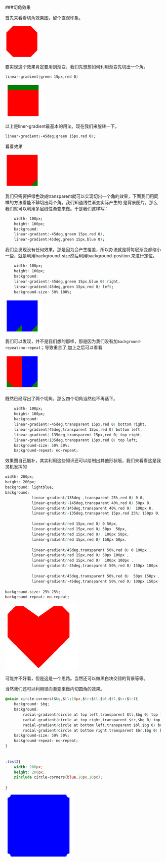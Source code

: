 ###切角效果

首先来看看切角效果图，留个直观印象。

![切角效果图](./img/切脚效果图.jpg)

要实现这个效果肯定要用到渐变，我们先想想如何利用渐变先切出一个角。
```css
linear-gradient(green 15px,red 0)
```
![普通liner-gradient用法](./img/普通liner-gradient用法.jpg)

以上是liner-gradient最基本的用法，现在我们来旋转一下。
```css
linear-gradient(-45deg;green 15px,red 0);

```
看看效果

![切出一个角](./img/切出一个角.jpg)

我们只需要把绿色改成transparent就可以实现切出一个角的效果，下面我们用同样的方法看能不鞥切出两个角。我们知道线性渐变实际产生的
是背景图片，那么我们就可以利用多层线性渐变来做。于是我们这样写：
```css
	width: 100px;
	height: 100px;
	background: 
	linear-gradient(-45deg,green 15px,red 0),
	linear-gradient(45deg,green 15px,blue 0);
```
我们会发现没有任何效果，那是因为会产生覆盖，所以办法就是将每层渐变都缩小一些，就是利用background-size然后利用background-position
来进行定位。
```css
	width: 100px;
	height: 100px;
	background: 
	linear-gradient(-45deg,green 15px,blue 0) right,
	linear-gradient(45deg,green 15px,red 0) left;
	background-size: 50% 100%;
```
![两个切角](./img/两个切角.jpg)

我们可以发现，并不是我们想的那样，那是因为我们没有加`background-repeat:no-repeat`；导致重合了,加上之后可以看看

![两个切角02](./img/两个切角02.jpg)

既然已经写出了两个切角，那么四个切角当然也不再话下。

```css
	width: 100px;
	height: 100px;
	background: 
	linear-gradient(-45deg,transparent 15px,red 0) bottom right,
	linear-gradient(45deg,transparent 15px,red 0) bottom left,
	linear-gradient(-135deg,transparent 15px,red 0) top right,
	linear-gradient(135deg,transparent 15px,red 0) top left;
	background-size: 50% 50%;
	background-repeat: no-repeat;
```
效果图自己脑补，其实利用这些知识还可以绘制出其他形状哦，我们来看看这是我灵机发挥的

```css
width: 200px;
height: 200px;
background: lightblue;
background: 
            linear-gradient(135deg ,transparent 25%,red 0) 0 0,
            linear-gradient(-145deg,transparent 40%,red 0) 50px 0,
            linear-gradient(145deg,transparent 40%,red 0)  100px 0,
            linear-gradient(-135deg,transparent 15px,red 25%) 150px 0,
       
            linear-gradient(red 15px,red 0) 0 50px,
            linear-gradient(red 15px,red 0) 50px  50px,
            linear-gradient(red 15px,red 0)  100px 50px,
            linear-gradient(red 15px,red 0) 150px 50px,
            
            linear-gradient(45deg,transparent 50%,red 0) 0 100px ,
            linear-gradient(red 15px,red 0) 50px 100px ,
            linear-gradient(red 15px,red 0)  100px 100px ,
            linear-gradient(-45deg,transparent 50%,red 0) 150px 100px ,
            
            linear-gradient(45deg,transparent 50%,red 0)  50px 150px ,
            linear-gradient(-45deg,transparent 50%,red 0) 100px 150px ;
           
background-size: 25% 25%;
background-repeat: no-repeat;
```

![效果图](./img/心形.jpg)

可能并不好看，但是这是一个思路。当然还可以做黑白块交错的背景等等。

当然我们还可以利用径向渐变来做内切圆角的效果。

```css
@mixin circle-corners($bg,$tl:10px,$tr:$tl,$bl:$tl,$br:$tr){
    background: $bg;
    background: 
        radial-gradient(circle at top left,transparent $tl,$bg 0) top left,
        radial-gradient(circle at top right,transparent $tr,$bg 0) top right,
        radial-gradient(circle at bottom left,transparent $bl,$bg 0) bottom left,
        radial-gradient(circle at bottom right,transparent $br,$bg 0) bottom right;
    background-size: 50% 50%;
    background-repeat: no-repeat;
}


.test2{
    width: 200px;
    height: 200px;
    @include circle-corners(blue,10px,10px);
    
}
```

![效果图](./img/内切圆角.jpg)


